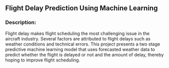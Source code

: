 ## Flight Delay Prediction Using Machine Learning

### Description:

Flight delay makes flight scheduling the most challenging issue in the
aircraft industry. Several factors are attributed to flight delays such as
weather conditions and technical errors. This project presents a two stage
predictive machine learning model that uses forecasted weather data to
predict whether the flight is delayed or not and the amount of delay,
thereby hoping to improve flight scheduling.
